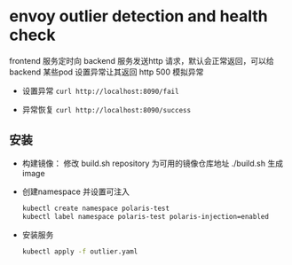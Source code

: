 # envoy outlier detection and health check

frontend 服务定时向 backend 服务发送http 请求，默认会正常返回，可以给backend 某些pod 设置异常让其返回 http 500 模拟异常

- 设置异常
  `curl http://localhost:8090/fail`

- 异常恢复
  `curl http://localhost:8090/success`

## 安装

- 构建镜像： 修改 build.sh repository 为可用的镜像仓库地址  ./build.sh 生成image

- 创建namespace 并设置可注入
  ```bash
  kubectl create namespace polaris-test
  kubectl label namespace polaris-test polaris-injection=enabled 
  ```
- 安装服务
  ```bash
  kubectl apply -f outlier.yaml
  ```
